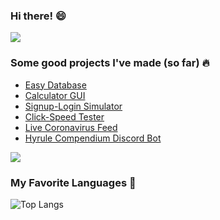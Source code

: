 ### Hi there! :smile:

![](https://i.imgur.com/4M7IWwP.gif)

### Some good projects I've made (so far) :fire:

- [Easy Database](https://github.com/shaunikm/EasyDB)
- [Calculator GUI](https://github.com/shaunikm/CalculatorGUI)
- [Signup-Login Simulator](https://github.com/shaunikm/SignUp-LogIn-Simulator)
- [Click-Speed Tester](https://github.com/shaunikm/Click-Speed)
- [Live Coronavirus Feed](https://github.com/shaunikm/LiveCoronaVirusFeed)
- [Hyrule Compendium Discord Bot](https://github.com/shaunikm/HyruleCompendium-Bot)

![](https://i.imgur.com/4M7IWwP.gif)

### My Favorite Languages :muscle:

![Top Langs](https://github-readme-stats.vercel.app/api/top-langs/?username=shaunikm&layout=compact&theme=algolia)
